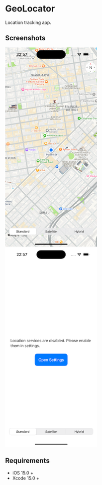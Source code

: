 # GeoLocator

Location tracking app.

## Screenshots
![](./demo-1.png) ![](./demo-2.png)

## Requirements
- iOS 15.0 +
- Xcode 15.0 +
